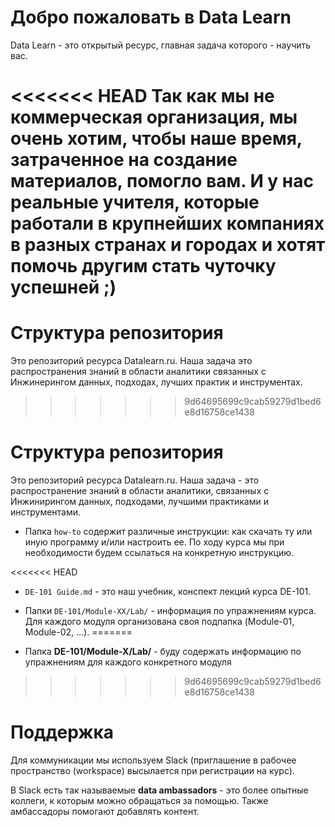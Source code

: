 # Добро пожаловать в Data Learn

Data Learn - это открытый ресурс, главная задача которого - научить вас. 

<<<<<<< HEAD
Так как мы не коммерческая организация, мы очень хотим, чтобы наше время, затраченное на создание материалов, помогло вам. И у нас реальные учителя, которые работали в крупнейших компаниях в разных странах и городах и хотят помочь другим стать чуточку успешней ;)
=======
# Структура репозитория
Это репозиторий ресурса Datalearn.ru. Наша задача это распространения знаний в области аналитики связанных с Инжинерингом данных, подходах, лучших практик и инструментах.
>>>>>>> 9d64695699c9cab59279d1bed6e8d16758ce1438

# Структура репозитория
Это репозиторий ресурса Datalearn.ru. Наша задача - это распространение знаний в области аналитики, связанных с Инжинирингом данных, подходами, лучшими практиками и инструментами.

- Папка `how-to` содержит различные инструкции: как скачать ту или иную программу и/или настроить ее. По ходу курса мы при необходимости будем ссылаться на конкретную инструкцию.

<<<<<<< HEAD
- `DE-101 Guide.md` - это наш учебник, конспект лекций курса DE-101.

- Папки `DE-101/Module-XX/Lab/` - информация по упражнениям курса. Для каждого модуля организована своя подпапка (Module-01, Module-02, ...).
=======
- Папка **DE-101/Module-X/Lab/** - буду содержать информацию по упражнениям для каждого конкретного модуля
>>>>>>> 9d64695699c9cab59279d1bed6e8d16758ce1438

# Поддержка
Для коммуникации мы используем Slack (приглашение в рабочее пространство (workspace) высылается при регистрации на курс). 

В Slack есть так называемые **data ambassadors** - это более опытные коллеги, к которым можно обращаться за помощью. Также амбассадоры помогают добавлять контент.

